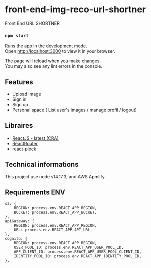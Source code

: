 # front-end-img-reco-url-shortner
Front End URL SHORTNER

### `npm start`

Runs the app in the development mode.\
Open [http://localhost:3000](http://localhost:3000) to view it in your browser.

The page will reload when you make changes.\
You may also see any lint errors in the console.

## Features 

- Upload image 
- Sign in
- Sign up
- Personal space ( List user's images / manage profil / logout)

## Libraires
- [ReactJS - latest (CRA)](https://reactjs.org/)
- [ReactRouter](https://reactrouter.com/en/main)
- [react-plock](https://github.com/itsrennyman/react-plock)

## Technical informations

This project use node v14.17.3, and AWS Apmlify

## Requirements ENV 

    s3: {
        REGION: process.env.REACT_APP_REGION,
        BUCKET: process.env.REACT_APP_BUCKET,
    },
    apiGateway: {
        REGION: process.env.REACT_APP_REGION,
        URL: process.env.REACT_APP_API_URL,
    },
    cognito: {
        REGION: process.env.REACT_APP_REGION,
        USER_POOL_ID: process.env.REACT_APP_USER_POOL_ID,
        APP_CLIENT_ID: process.env.REACT_APP_USER_POOL_CLIENT_ID,
        IDENTITY_POOL_ID: process.env.REACT_APP_IDENTITY_POOL_ID,
    },
